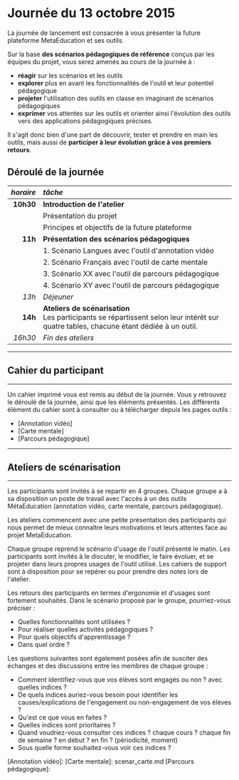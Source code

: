 # Journée du 13 octobre 2015

La journée de lancement est consacrée à vous présenter la future plateforme MetaEducation et ses outils.

Sur la base **des scénarios pédagogiques de référence** conçus par les équipes du projet, vous serez amenés au cours de la journée à&nbsp;:

* **réagir** sur les scénarios et les outils
* **explorer** plus en avant les fonctionnalités de l'outil et leur potentiel pédagogique
* **projeter** l'utilisation des outils en classe en imaginant de scénarios pédagogiques
* **exprimer** vos attentes sur les outils et orienter ainsi l'évolution des outils vers des applications pédagogiques précises.

Il s'agit donc bien d'une part de découvrir, tester et prendre en main les outils, mais aussi de **participer à leur évolution grâce à vos premiers retours**.

## Déroulé de la journée

|*horaire*|*tâche*|
|--:|:--|
|**10h30**|**Introduction de l'atelier**|
||Présentation du projet|
||Principes et objectifs de la future plateforme|
|**11h**|**Présentation des scénarios pédagogiques**|
||1. Scénario Langues avec l'outil d'annotation vidéo|
||2. Scénario Français avec l'outil de carte mentale|
||3. Scénario XX avec l'outil de parcours pédagogique|
||4. Scénario XY avec l'outil de parcours pédagogique|
|*13h*|*Déjeuner*|
|**14h**|**Ateliers de scénarisation**<br/>Les participants se répartissent selon leur intérêt sur quatre tables, chacune étant dédiée à un outil.|
|*16h30*|*Fin des ateliers*|

------
## Cahier du participant
------

Un cahier imprimé vous est remis au début de la journée. Vous y retrouvez le déroulé de la journée, ainsi que les éléments présentés.
Les différents élément du cahier sont à consulter ou à télécharger depuis les pages outils :

* [Annotation vidéo]
* [Carte mentale]
* [Parcours pédagogique]


------
## Ateliers de scénarisation
------

Les participants sont invités à se repartir en 4 groupes. Chaque groupe a à sa disposition un poste de travail avec l'accès à un des outils MétaEducation (annotation vidéo, carte mentale, parcours pédagogique).

Les ateliers commencent avec une petite présentation des participants qui nous permet de mieux connaître leurs motivations et leurs attentes face au projet MetaEducation. 

Chaque groupe reprend le scénario d'usage de l'outil présenté le matin. Les participants sont invités à le discuter, le modifier, le faire évoluer, et se projeter dans leurs propres usages de l'outil utilisé. Les cahiers de support sont à disposition pour se repérer ou pour prendre des notes lors de l'atelier.

Les retours des participants en termes d'ergonomie et d'usages sont fortement souhaités. Dans le scénario proposé par le groupe, pourriez-vous préciser :

* Quelles fonctionnalités sont utilisées ?
* Pour réaliser quelles activités pédagogiques ?
* Pour quels objectifs d'apprentissage ?
* Dans quel ordre ? 

Les questions suivantes sont également posées afin de susciter des échanges et des discussions entre les membres de chaque groupe :

* Comment identifiez-vous que vos élèves sont engagés ou non ? avec quelles indices ?
* De quels indices auriez-vous besoin pour identifier les causes/explications de l'engagement ou non-engagement de vos élèves ?
* Qu'est ce que vous en faites ?
* Quelles indices sont prioritaires ?
* Quand voudriez-vous consulter ces indices ? chaque cours ? chaque fin de semaine ? en début ? en fin ? (périodicité, moment)
* Sous quelle forme souhaitez-vous voir ces indices ?


[1]: phase1.md#Ateliers_de_sc%C3%A9narisation
[Annotation vidéo]:
[Carte mentale]: scenar_carte.md
[Parcours pédagogique]:
